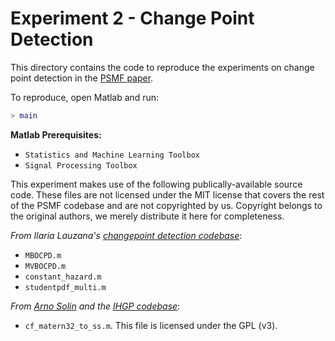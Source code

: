 # Experiment 2 - Change Point Detection

This directory contains the code to reproduce the experiments on change point 
detection in the [PSMF paper](https://arxiv.org/abs/1910.03906).

To reproduce, open Matlab and run:

```matlab
> main
```

**Matlab Prerequisites:**

- `Statistics and Machine Learning Toolbox`
- `Signal Processing Toolbox`

This experiment makes use of the following publically-available source code. 
These files are not licensed under the MIT license that covers the rest of the 
PSMF codebase and are not copyrighted by us. Copyright belongs to the original 
authors, we merely distribute it here for completeness.

*From Ilaria Lauzana's [changepoint detection 
codebase](https://github.com/epfl-lasa/changepoint-detection)*:

 - ``MBOCPD.m``
 - ``MVBOCPD.m``
 - ``constant_hazard.m``
 - ``studentpdf_multi.m``

*From [Arno Solin](https://users.aalto.fi/~asolin/) and the [IHGP 
codebase](https://github.com/AaltoML/IHGP)*:

 - ``cf_matern32_to_ss.m``. This file is licensed under the GPL (v3).
